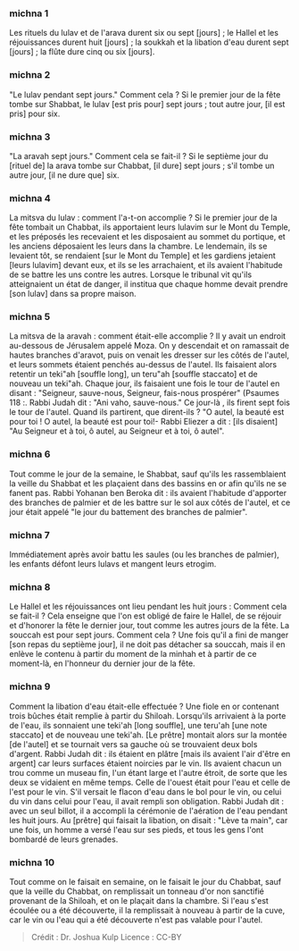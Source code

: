 
### michna 1
Les rituels du lulav et de l'arava durent six ou sept [jours] ; le Hallel et les réjouissances durent huit [jours] ; la soukkah et la libation d'eau durent sept [jours] ; la flûte dure cinq ou six [jours].

### michna 2
"Le lulav pendant sept jours." Comment cela ? Si le premier jour de la fête tombe sur Shabbat, le lulav [est pris pour] sept jours ; tout autre jour, [il est pris] pour six.

### michna 3
"La aravah sept jours." Comment cela se fait-il ? Si le septième jour du [rituel de] la arava tombe sur Chabbat, [il dure] sept jours ; s'il tombe un autre jour, [il ne dure que] six.

### michna 4
La mitsva du lulav : comment l'a-t-on accomplie ? Si le premier jour de la fête tombait un Chabbat, ils apportaient leurs lulavim sur le Mont du Temple, et les préposés les recevaient et les disposaient au sommet du portique, et les anciens déposaient les leurs dans la chambre. Le lendemain, ils se levaient tôt, se rendaient [sur le Mont du Temple] et les gardiens jetaient [leurs lulavim] devant eux, et ils se les arrachaient, et ils avaient l'habitude de se battre les uns contre les autres. Lorsque le tribunal vit qu'ils atteignaient un état de danger, il institua que chaque homme devait prendre [son lulav] dans sa propre maison.

### michna 5
La mitsva de la aravah : comment était-elle accomplie ? Il y avait un endroit au-dessous de Jérusalem appelé Moza. On y descendait et on ramassait de hautes branches d'aravot, puis on venait les dresser sur les côtés de l'autel, et leurs sommets étaient penchés au-dessus de l'autel. Ils faisaient alors retentir un teki"ah [souffle long], un teru"ah [souffle staccato] et de nouveau un teki"ah. Chaque jour, ils faisaient une fois le tour de l'autel en disant : "Seigneur, sauve-nous, Seigneur, fais-nous prospérer" (Psaumes 118 :. Rabbi Judah dit : "Ani vaho, sauve-nous." Ce jour-là , ils firent sept fois le tour de l'autel. Quand ils partirent, que dirent-ils ? "O autel, la beauté est pour toi ! O autel, la beauté est pour toi!- Rabbi Eliezer a dit : [ils disaient] "Au Seigneur et à toi, ô autel, au Seigneur et à toi, ô autel".

### michna 6
Tout comme le jour de la semaine, le Shabbat, sauf qu'ils les rassemblaient la veille du Shabbat et les plaçaient dans des bassins en or afin qu'ils ne se fanent pas. Rabbi Yohanan ben Beroka dit : ils avaient l'habitude d'apporter des branches de palmier et de les battre sur le sol aux côtés de l'autel, et ce jour était appelé "le jour du battement des branches de palmier".

### michna 7
Immédiatement après avoir battu les saules (ou les branches de palmier), les enfants défont leurs lulavs et mangent leurs etrogim.

### michna 8
Le Hallel et les réjouissances ont lieu pendant les huit jours : Comment cela se fait-il ? Cela enseigne que l'on est obligé de faire le Hallel, de se réjouir et d'honorer la fête le dernier jour, tout comme les autres jours de la fête. La souccah est pour sept jours. Comment cela ? Une fois qu'il a fini de manger [son repas du septième jour], il ne doit pas détacher sa souccah, mais il en enlève le contenu à partir du moment de la minhah et à partir de ce moment-là, en l'honneur du dernier jour de la fête.

### michna 9
Comment la libation d'eau était-elle effectuée ? Une fiole en or contenant trois bûches était remplie à partir du Shiloah. Lorsqu'ils arrivaient à la porte de l'eau, ils sonnaient une teki'ah [long souffle], une teru'ah [une note staccato] et de nouveau une teki'ah. [Le prêtre] montait alors sur la montée [de l'autel] et se tournait vers sa gauche où se trouvaient deux bols d'argent. Rabbi Judah dit : ils étaient en plâtre [mais ils avaient l'air d'être en argent] car leurs surfaces étaient noircies par le vin. Ils avaient chacun un trou comme un museau fin, l'un étant large et l'autre étroit, de sorte que les deux se vidaient en même temps. Celle de l'ouest était pour l'eau et celle de l'est pour le vin. S'il versait le flacon d'eau dans le bol pour le vin, ou celui du vin dans celui pour l'eau, il avait rempli son obligation. Rabbi Judah dit : avec un seul billot, il a accompli la cérémonie de l'aération de l'eau pendant les huit jours. Au [prêtre] qui faisait la libation, on disait : "Lève ta main", car une fois, un homme a versé l'eau sur ses pieds, et tous les gens l'ont bombardé de leurs grenades.

### michna 10
Tout comme on le faisait en semaine, on le faisait le jour du Chabbat, sauf que la veille du Chabbat, on remplissait un tonneau d'or non sanctifié provenant de la Shiloah, et on le plaçait dans la chambre. Si l'eau s'est écoulée ou a été découverte, il la remplissait à nouveau à partir de la cuve, car le vin ou l'eau qui a été découverte n'est pas valable pour l'autel.

>Crédit : Dr. Joshua Kulp
>Licence : CC-BY